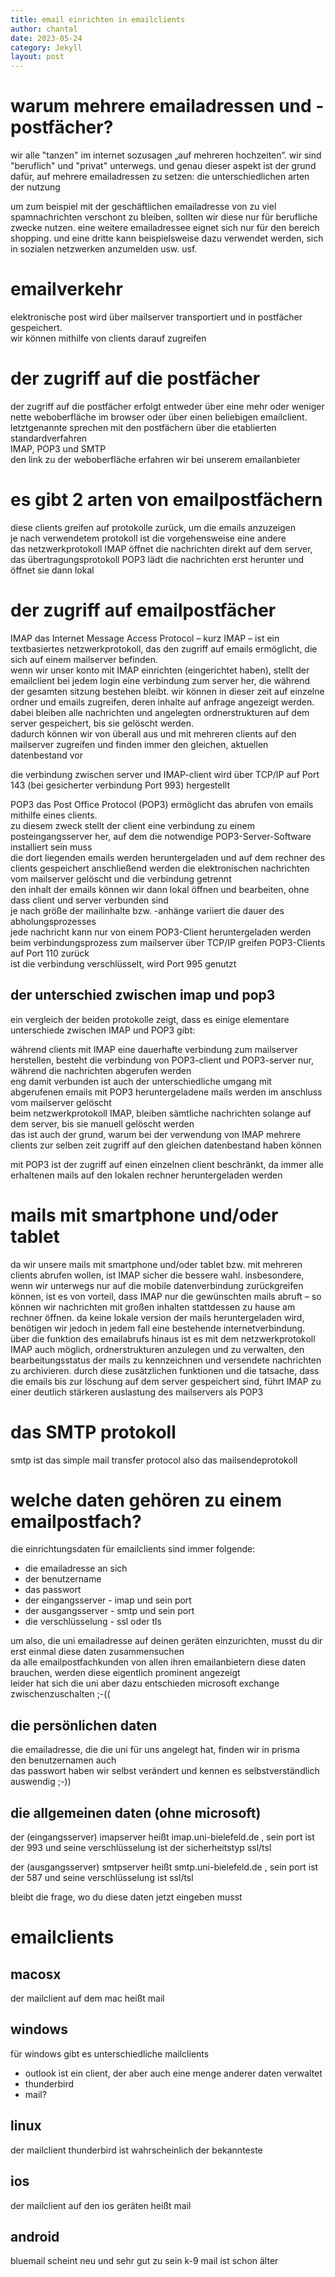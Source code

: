 ```yaml
---
title: email einrichten in emailclients
author: chantal
date: 2023-05-24
category: Jekyll
layout: post
---
```

# warum mehrere emailadressen und -postfächer?

wir alle "tanzen" im internet sozusagen „auf mehreren hochzeiten“. wir sind "beruflich" und "privat" unterwegs. und genau dieser aspekt ist der grund dafür, auf mehrere emailadressen zu setzen: die unterschiedlichen arten der nutzung

um zum beispiel mit der geschäftlichen emailadresse von zu viel spamnachrichten verschont zu bleiben, sollten wir diese nur für berufliche zwecke nutzen. eine weitere emailadressee eignet sich nur für den bereich shopping. und eine dritte kann beispielsweise dazu verwendet werden, sich in sozialen netzwerken anzumelden usw. usf.

# emailverkehr

elektronische post wird über mailserver transportiert und in postfächer gespeichert.  
wir können mithilfe von clients darauf zugreifen

# der zugriff auf die postfächer

der zugriff auf die postfächer erfolgt entweder über eine mehr oder weniger nette weboberfläche im browser oder über einen beliebigen emailclient.  
letztgenannte sprechen mit den postfächern über die etablierten standardverfahren  
IMAP, POP3 und SMTP  
den link zu der weboberfläche erfahren wir bei unserem emailanbieter  

# es gibt 2 arten von emailpostfächern
diese clients greifen auf protokolle zurück, um die emails anzuzeigen  
je nach verwendetem protokoll ist die vorgehensweise eine andere  
das netzwerkprotokoll IMAP öffnet die nachrichten direkt auf dem server,
das übertragungsprotokoll POP3 lädt die nachrichten erst herunter und öffnet sie dann lokal

# der zugriff auf emailpostfächer
IMAP
das Internet Message Access Protocol – kurz IMAP – ist ein textbasiertes netzwerkprotokoll, das den zugriff auf emails ermöglicht, die sich auf einem mailserver befinden.  
wenn wir unser konto mit IMAP einrichten (eingerichtet haben), stellt der emailclient bei jedem login eine verbindung zum server her, die während der gesamten sitzung bestehen bleibt.
wir können in dieser zeit auf einzelne ordner und emails zugreifen, deren inhalte auf anfrage angezeigt werden. dabei bleiben alle nachrichten und angelegten ordnerstrukturen auf dem server gespeichert, bis sie gelöscht werden.  
dadurch können wir von überall aus und mit mehreren clients auf den mailserver zugreifen und finden immer den gleichen, aktuellen datenbestand vor  

die verbindung zwischen server und IMAP-client wird über TCP/IP auf Port 143 (bei gesicherter verbindung Port 993) hergestellt 

POP3
das Post Office Protocol (POP3) ermöglicht das abrufen von emails mithilfe eines clients.  
zu diesem zweck stellt der client eine verbindung zu einem posteingangsserver her, auf dem die notwendige POP3-Server-Software installiert sein muss   
die dort liegenden emails werden heruntergeladen und auf dem rechner des clients gespeichert   anschließend werden die elektronischen nachrichten vom mailserver gelöscht und die verbindung getrennt   
den inhalt der emails können wir dann lokal öffnen und bearbeiten, ohne dass client und server verbunden sind  
je nach größe der mailinhalte bzw. -anhänge variiert die dauer des abholungsprozesses  
jede nachricht kann nur von einem POP3-Client heruntergeladen werden
beim verbindungsprozess zum mailserver über TCP/IP greifen POP3-Clients auf Port 110 zurück   
ist die verbindung verschlüsselt, wird Port 995 genutzt 

## der unterschied zwischen imap und pop3

ein vergleich der beiden protokolle zeigt, dass es einige elementare unterschiede zwischen IMAP und POP3 gibt: 

während clients mit IMAP eine dauerhafte verbindung zum mailserver herstellen, besteht die verbindung von POP3-client und POP3-server nur, während die nachrichten abgerufen werden   
eng damit verbunden ist auch der unterschiedliche umgang mit abgerufenen emails 
mit POP3 heruntergeladene mails werden im anschluss vom mailserver gelöscht   
beim netzwerkprotokoll IMAP, bleiben sämtliche nachrichten solange auf dem server, bis sie manuell gelöscht werden   
das ist auch der grund, warum bei der verwendung von IMAP mehrere clients zur selben zeit zugriff auf den gleichen datenbestand haben können 

mit POP3 ist der zugriff auf einen einzelnen client beschränkt, da immer alle erhaltenen mails auf den lokalen rechner heruntergeladen werden

# mails mit smartphone und/oder tablet
da wir unsere mails mit smartphone und/oder tablet bzw. mit mehreren clients abrufen wollen, ist IMAP sicher die bessere wahl. insbesondere, wenn wir unterwegs nur auf die mobile datenverbindung zurückgreifen können, ist es von vorteil, dass IMAP nur die gewünschten mails abruft – so können wir nachrichten mit großen inhalten stattdessen zu hause am rechner öffnen. da keine lokale version der mails heruntergeladen wird, benötigen wir jedoch in jedem fall eine bestehende internetverbindung. über die funktion des emailabrufs hinaus ist es mit dem netzwerkprotokoll IMAP auch möglich, ordnerstrukturen anzulegen und zu verwalten, den bearbeitungsstatus der mails zu kennzeichnen und versendete nachrichten zu archivieren. durch diese zusätzlichen funktionen und die tatsache, dass die emails bis zur löschung auf dem server gespeichert sind, führt IMAP zu einer deutlich stärkeren auslastung des mailservers als POP3  


# das SMTP protokoll
smtp ist das simple mail transfer protocol also das mailsendeprotokoll

# welche daten gehören zu einem emailpostfach?

die einrichtungsdaten für emailclients sind immer folgende:
- die emailadresse an sich
- der benutzername
- das passwort
- der eingangsserver - imap und sein port
- der ausgangsserver - smtp und sein port
- die verschlüsselung - ssl oder tls

um also, die uni emailadresse auf deinen geräten einzurichten, musst du dir erst einmal diese daten zusammensuchen  
da alle emailpostfachkunden von allen ihren emailanbietern diese daten brauchen, werden diese eigentlich prominent angezeigt  
leider hat sich die uni aber dazu entschieden microsoft exchange zwischenzuschalten ;-((  

## die persönlichen daten    
die emailadresse, die die uni für uns angelegt hat, finden wir in prisma  
den benutzernamen auch  
das passwort haben wir selbst verändert und kennen es selbstverständlich auswendig ;-))  

## die allgemeinen daten (ohne microsoft)

der (eingangsserver) imapserver heißt imap.uni-bielefeld.de , sein port ist der 993 und seine verschlüsselung ist der sicherheitstyp ssl/tsl

der (ausgangsserver) smtpserver heißt smtp.uni-bielefeld.de , sein port ist der 587 und seine verschlüsselung ist ssl/tsl

bleibt die frage, wo du diese daten jetzt eingeben musst

# emailclients

## macosx
der mailclient auf dem mac heißt mail

## windows

für windows gibt es unterschiedliche mailclients
- outlook ist ein client, der aber auch eine menge anderer daten verwaltet
- thunderbird
- mail?

## linux

der mailclient thunderbird ist wahrscheinlich der bekannteste

## ios

der mailclient auf den ios geräten heißt mail

## android

bluemail scheint neu und sehr gut zu sein
k-9 mail ist schon älter





